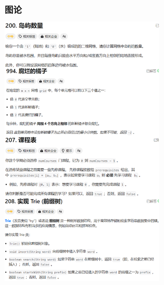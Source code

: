 # 图论

<img src="./assets/image-20240118014552394.png" alt="image-20240118014552394" style="zoom:80%;" align="left" />

<img src="./assets/image-20240118014604086.png" alt="image-20240118014604086" style="zoom:80%;" align="left" />

<img src="./assets/image-20240118014619521.png" alt="image-20240118014619521" style="zoom:80%;" align="left" />

<img src="./assets/image-20240118014633231.png" alt="image-20240118014633231" style="zoom:80%;" align="left" />